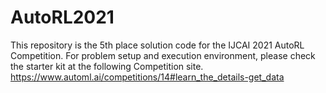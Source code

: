 # AutoRL2021

This repository is the 5th place solution code for the IJCAI 2021 AutoRL Competition.
For problem setup and execution environment, please check the starter kit at the following Competition site.
https://www.automl.ai/competitions/14#learn_the_details-get_data
